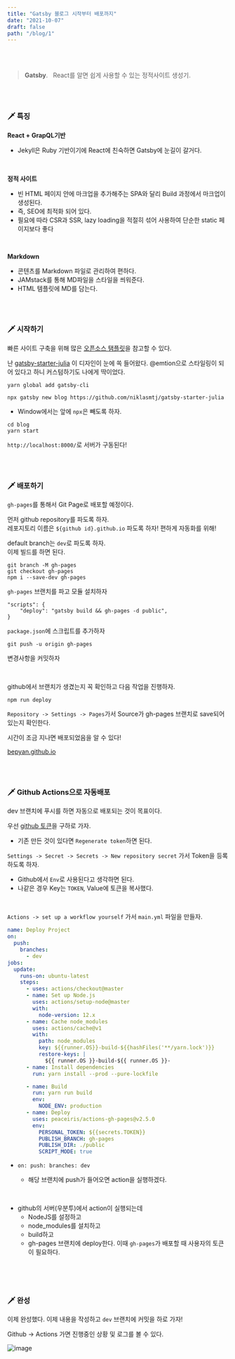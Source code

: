 ```yaml
---
title: "Gatsby 블로그 시작부터 배포까지"
date: "2021-10-07"
draft: false
path: "/blog/1"
---
```


<br>
<br>

> **Gatsby**. &nbsp; React를 알면 쉽게 사용할 수 있는 정적사이트 생성기.

<br>
<br>

### 🗡 특징

**React + GrapQL기반**

- Jekyll은 Ruby 기반이기에 React에 친숙하면 Gatsby에 눈길이 갈거다.

<br>

**정적 사이트**

- 빈 HTML 페이지 안에 마크업을 추가해주는 SPA와 달리 Build 과정에서 마크업이 생성된다.
- 즉, SEO에 최적화 되어 있다.
- 필요에 따라 CSR과 SSR, lazy loading을 적절히 섞어 사용하여 단순한 static 페이지보다 좋다

<br>

**Markdown**

- 콘텐츠를 Markdown 파일로 관리하여 편하다.
- JAMstack를 통해 MD파일을 스타일을 씌워준다.
- HTML 템플릿에 MD를 담는다.

<br>
<br>

### 🗡 시작하기

빠른 사이트 구축을 위해 많은 [오픈소스 탬플릿](https://www.gatsbyjs.com/starters?)을 참고할 수 있다.

난 [gatsby-starter-julia](https://www.gatsbyjs.com/starters/niklasmtj/gatsby-starter-julia) 이 디자인이 눈에 쏙 들어왔다. @emtion으로 스타일링이 되어 있다고 하니 커스텀하기도 나에게 딱이었다.

```shell
yarn global add gatsby-cli
```

```shell
npx gatsby new blog https://github.com/niklasmtj/gatsby-starter-julia
```

- Window에서는 앞에 `npx`은 빼도록 하자.

```
cd blog
yarn start
```

`http://localhost:8000/`로 서버가 구동된다!

<br>
<br>

### 🗡 배포하기

`gh-pages`를 통해서 Git Page로 배포할 예정이다.

먼저 github repository를 파도록 하자.<br>
레포지토리 이름은 `${github id}.github.io` 파도록 하자! 편하게 자동화를 위해!

default branch는 `dev`로 파도록 하자.<br>
이제 빌드를 하면 된다.

```shell
git branch -M gh-pages
git checkout gh-pages
npm i --save-dev gh-pages
```

`gh-pages` 브랜치를 파고 모듈 설치하자

```
"scripts": {
    "deploy": "gatsby build && gh-pages -d public",
}
```

`package.json`에 스크립트를 추가하자

```
git push -u origin gh-pages
```

변경사항을 커밋하자

<br>

github에서 브랜치가 생겼는지 꼭 확인하고 다음 작업을 진행하자.

```
npm run deploy
```

`Repository -> Settings -> Pages`가서 Source가 gh-pages 브랜치로 save되어 있는지 확인한다.

시간이 조금 지나면 배포되었음을 알 수 있다!

[bepyan.github.io](https://bepyan.github.io)

<br>
<br>

### 🗡 Github Actions으로 자동배포

dev 브랜치에 푸시를 하면 자동으로 배포되는 것이 목표이다.

우선 [github 토큰](https://github.com/settings/tokens)을 구하로 가자.

- 기존 만든 것이 있다면 `Regenerate token`하면 된다.

`Settings -> Secret -> Secrets -> New repository secret` 가서 Token을 등록하도록 하자.

- Github에서 `Env`로 사용된다고 생각하면 된다.
- 나같은 경우 Key는 `TOKEN`, Value에 토큰을 복사했다.

<br>

`Actions -> set up a workflow yourself` 가서 `main.yml` 파일을 만들자.

```yml
name: Deploy Project
on:
  push:
    branches:
      - dev
jobs:
  update:
    runs-on: ubuntu-latest
    steps:
      - uses: actions/checkout@master
      - name: Set up Node.js
        uses: actions/setup-node@master
        with:
          node-version: 12.x
      - name: Cache node_modules
        uses: actions/cache@v1
        with:
          path: node_modules
          key: ${{runner.OS}}-build-${{hashFiles('**/yarn.lock')}}
          restore-keys: |
            ${{ runner.OS }}-build-${{ runner.OS }}-
      - name: Install dependencies
        run: yarn install --prod --pure-lockfile

      - name: Build
        run: yarn run build
        env:
          NODE_ENV: production
      - name: Deploy
        uses: peaceiris/actions-gh-pages@v2.5.0
        env:
          PERSONAL_TOKEN: ${{secrets.TOKEN}}
          PUBLISH_BRANCH: gh-pages
          PUBLISH_DIR: ./public
          SCRIPT_MODE: true
```

- `on: push: branches: dev`

  - 해당 브랜치에 push가 들어오면 action을 실행하겠다.

<br>

- github의 서버(우분투)에서 action이 실행되는데
  - NodeJS를 설정하고
  - node_modules를 설치하고
  - build하고
  - gh-pages 브랜치에 deploy한다. 이때 `gh-pages`가 배포할 때 사용자의 토큰이 필요하다.

<br>

<br>
<br>

### 🗡 완성

이제 완성했다. 이제 내용을 작성하고 `dev` 브랜치에 커밋을 하로 가자!

Github -> Actions 가면 진행중인 상황 및 로그를 볼 수 있다.

![image](https://user-images.githubusercontent.com/65283190/136669362-ec7eefe5-8fc4-46d4-9f22-89c095dcf8c0.png)
